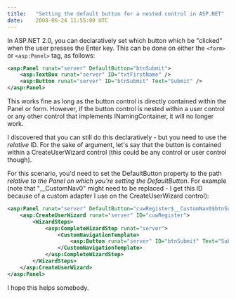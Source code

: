 ```yaml
---
title:   "Setting the default button for a nested control in ASP.NET"
date:    2008-06-24 11:55:00 UTC
---
```


In ASP.NET 2.0, you can declaratively set which button which be "clicked" when the user presses the Enter key. This can be done on either the `<form>` or `<asp:Panel>` tag, as follows:

``` xml
<asp:Panel runat="server" DefaultButton="btnSubmit">
	<asp:TextBox runat="server" ID="txtFirstName" />
	<asp:Button runat="server" ID="btnSubmit" Text="Submit" />
</asp:Panel>
```

This works fine as long as the button control is directly contained within the Panel or form. However, if the button control is nested within a user control or any other control that implements INamingContainer, it will no longer work.

I discovered that you can still do this declaratively - but you need to use the *relative* ID. For the sake of argument, let's say that the button is contained within a CreateUserWizard control (this could be any control or user control though).

For this scenario, you'd need to set the DefaultButton property to the path *relative to the Panel on which you're setting the DefaultButton*. For example (note that "__CustomNav0" might need to be replaced - I get this ID because of a custom adapter I use on the CreateUserWizard control):

``` xml
<asp:Panel runat="server" DefaultButton="cuwRegister$__CustomNav0$btnSubmit">
	<asp:CreateUserWizard runat="server" ID="cuwRegister">
		<WizardSteps>
			<asp:CompleteWizardStep runat="server">
				<CustomNavigationTemplate>
					<asp:Button runat="server" ID="btnSubmit" Text="Submit" />
				</CustomNavigationTemplate>
			</asp:CompleteWizardStep>
		</WizardSteps>
	</asp:CreateUserWizard>
</asp:Panel>
```

I hope this helps somebody.